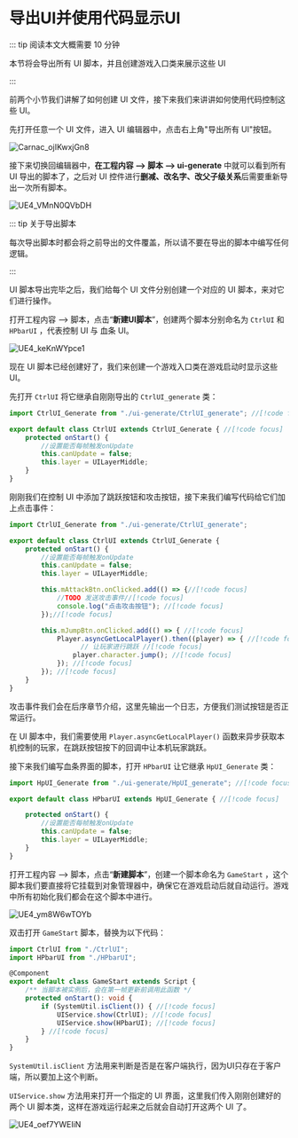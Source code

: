 # 导出UI并使用代码显示UI

::: tip 阅读本文大概需要 10 分钟

本节将会导出所有 UI 脚本，并且创建游戏入口类来展示这些 UI

:::

前两个小节我们讲解了如何创建 UI 文件，接下来我们来讲讲如何使用代码控制这些 UI。

先打开任意一个 UI 文件，进入 UI 编辑器中，点击右上角"导出所有 UI"按钮。

![Carnac_ojIKwxjGn8](https://arkimg.ark.online/Carnac_ojIKwxjGn8.webp)

接下来切换回编辑器中，**在工程内容 --> 脚本 --> ui-generate** 中就可以看到所有 UI 导出的脚本了，之后对 UI 控件进行**删减、改名字、改父子级关系**后需要重新导出一次所有脚本。

![UE4_VMnN0QVbDH](https://arkimg.ark.online/UE4_VMnN0QVbDH.webp)

::: tip 关于导出脚本

每次导出脚本时都会将之前导出的文件覆盖，所以请不要在导出的脚本中编写任何逻辑。

:::

UI 脚本导出完毕之后，我们给每个 UI 文件分别创建一个对应的 UI 脚本，来对它们进行操作。

打开工程内容 --> 脚本，点击“**新建UI脚本**”，创建两个脚本分别命名为 `CtrlUI` 和 `HPbarUI` ，代表控制 UI 与 血条 UI。

![UE4_keKnWYpce1](https://arkimg.ark.online/UE4_keKnWYpce1.webp)

现在 UI 脚本已经创建好了，我们来创建一个游戏入口类在游戏启动时显示这些 UI。

先打开 `CtrlUI` 将它继承自刚刚导出的 `CtrlUI_generate` 类：

```typescript
import CtrlUI_Generate from "./ui-generate/CtrlUI_generate"; //[!code focus]

export default class CtrlUI extends CtrlUI_Generate { //[!code focus]
	protected onStart() {
		//设置能否每帧触发onUpdate
		this.canUpdate = false;
		this.layer = UILayerMiddle;
	}
}
```

刚刚我们在控制 UI 中添加了跳跃按钮和攻击按钮，接下来我们编写代码给它们加上点击事件：

```typescript
import CtrlUI_Generate from "./ui-generate/CtrlUI_generate";

export default class CtrlUI extends CtrlUI_Generate {
	protected onStart() {
		//设置能否每帧触发onUpdate
		this.canUpdate = false;
		this.layer = UILayerMiddle;

		this.mAttackBtn.onClicked.add(() => {//[!code focus]
			//TODO 发送攻击事件//[!code focus]
			console.log("点击攻击按钮"); //[!code focus]
		});//[!code focus]

		this.mJumpBtn.onClicked.add(() => { //[!code focus]
			Player.asyncGetLocalPlayer().then((player) => { //[!code focus]
                  // 让玩家进行跳跃 //[!code focus]
				player.character.jump(); //[!code focus]
			}); //[!code focus]
		}); //[!code focus]
	}
}
```

攻击事件我们会在后序章节介绍，这里先输出一个日志，方便我们测试按钮是否正常运行。

在 UI 脚本中，我们需要使用 `Player.asyncGetLocalPlayer()` 函数来异步获取本机控制的玩家，在跳跃按钮按下的回调中让本机玩家跳跃。

接下来我们编写血条界面的脚本，打开 `HPbarUI` 让它继承 `HpUI_Generate` 类：

```typescript
import HpUI_Generate from "./ui-generate/HpUI_generate"; //[!code focus]

export default class HPbarUI extends HpUI_Generate { //[!code focus]

	protected onStart() {
		//设置能否每帧触发onUpdate
		this.canUpdate = false;
		this.layer = UILayerMiddle;
	}
}
```



打开工程内容 --> 脚本，点击“**新建脚本**”，创建一个脚本命名为 `GameStart` ，这个脚本我们要直接将它挂载到对象管理器中，确保它在游戏启动后就自动运行。游戏中所有初始化我们都会在这个脚本中进行。

![UE4_ym8W6wTOYb](https://arkimg.ark.online/UE4_ym8W6wTOYb.webp)

双击打开  `GameStart` 脚本，替换为以下代码：

```typescript
import CtrlUI from "./CtrlUI";
import HPbarUI from "./HPbarUI";

@Component
export default class GameStart extends Script {
    /** 当脚本被实例后，会在第一帧更新前调用此函数 */
    protected onStart(): void {
        if (SystemUtil.isClient()) { //[!code focus]
            UIService.show(CtrlUI); //[!code focus]
            UIService.show(HPbarUI); //[!code focus]
        } //[!code focus]
    }
}
```

`SystemUtil.isClient`  方法用来判断是否是在客户端执行，因为UI只存在于客户端，所以要加上这个判断。

`UIService.show` 方法用来打开一个指定的 UI 界面，这里我们传入刚刚创建好的两个 UI 脚本类，这样在游戏运行起来之后就会自动打开这两个 UI 了。

![UE4_oef7YWEIiN](https://arkimg.ark.online/UE4_oef7YWEIiN.jpg)
